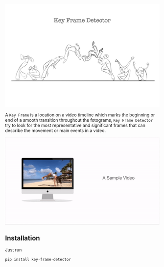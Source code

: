 <center>

   ![header](images/header.png)
    
</center>

A `Key Frame` is a location on a video timeline which marks the beginning or end of a smooth transition throughout the fotograms, `Key Frame Detector` try to look for the most representative and significant frames that can describe the movement or main events in a video.

<center>

   ![header](images/demo.gif)
    
</center>

## Installation

Just run 

```python
pip install key-frame-detector
```




